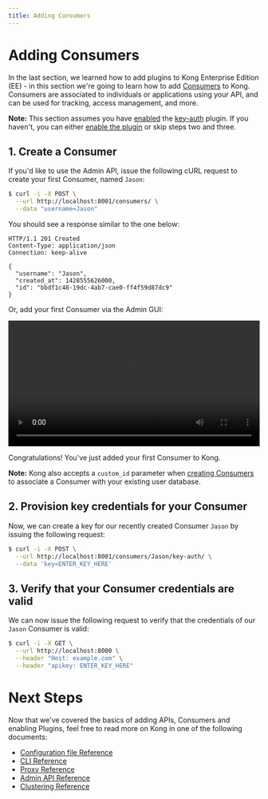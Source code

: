```yaml
---
title: Adding Consumers
---
```


# Adding Consumers

In the last section, we learned how to add plugins to Kong Enterprise Edition
(EE) - in this section
we're going to learn how to add [Consumers][consumers] to Kong. Consumers are
associated to individuals or applications using your API, and can be used
for tracking, access management, and more.

**Note:** This section assumes you have [enabled][enabling-plugins] the
[key-auth][key-auth] plugin. If you haven't, you can either
[enable the plugin][enabling-plugins] or skip steps two and three.

## 1. Create a Consumer

If you'd like to use the Admin API, issue the following cURL request to
create your first Consumer, named `Jason`:

```bash
$ curl -i -X POST \
  --url http://localhost:8001/consumers/ \
  --data "username=Jason"
```

You should see a response similar to the one below:

```http
HTTP/1.1 201 Created
Content-Type: application/json
Connection: keep-alive

{
  "username": "Jason",
  "created_at": 1428555626000,
  "id": "bbdf1c48-19dc-4ab7-cae0-ff4f59d87dc9"
}
```
Or, add your first Consumer via the Admin GUI:

<video width="100%" autoplay loop controls>
  <source src="https://konghq.com/wp-content/uploads/2018/03/add-consumer-ee0.31.mp4" type="video/mp4">
  Your browser does not support the video tag.
</video>

Congratulations! You've just added your first Consumer to Kong.

**Note:** Kong also accepts a `custom_id` parameter when
[creating Consumers][API-consumers] to associate a Consumer with your existing user
database.

## 2. Provision key credentials for your Consumer

Now, we can create a key for our recently created Consumer `Jason` by
issuing the following request:

```bash
$ curl -i -X POST \
  --url http://localhost:8001/consumers/Jason/key-auth/ \
  --data 'key=ENTER_KEY_HERE'
```

## 3. Verify that your Consumer credentials are valid

We can now issue the following request to verify that the credentials of
our `Jason` Consumer is valid:

```bash
$ curl -i -X GET \
  --url http://localhost:8000 \
  --header "Host: example.com" \
  --header "apikey: ENTER_KEY_HERE"
```

# Next Steps

Now that we've covered the basics of adding APIs, Consumers and enabling
Plugins, feel free to read more on Kong in one of the following documents:

- [Configuration file Reference][configuration]
- [CLI Reference][CLI]
- [Proxy Reference][proxy]
- [Admin API Reference][API]
- [Clustering Reference][cluster]


[key-auth]: /plugins/key-authentication
[API-consumers]: /0.13.x/admin-api#create-consumer
[consumers]: /0.13.x/admin-api#consumer-object
[enabling-plugins]: /{{page.kong_version}}/getting-started/enabling-plugins
[configuration]: /0.13.x/configuration
[CLI]: /0.13.x/cli
[proxy]: /0.13.x/proxy
[API]: /0.13.x/admin-api
[cluster]: /0.13.x/clustering
